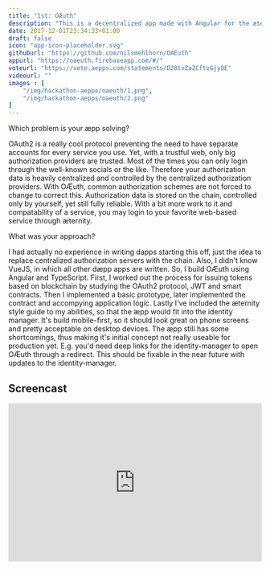 ```yaml
---
title: "1st: OÆuth"
description: "This is a decentralized app made with Angular for the æternity hackathon Nov 27 - Dec 15. It's implementing an authorization endpoint for the OAuth2 authorization protocol. More specific, the endpoint for the implicit authorization flow. In this flow, the æpp takes the place of the authorization server, providing a way to authenticate individuals (in combination with the identity-manager) and issue JSON Web Tokens usable for authentication at a resource server."
date: 2017-12-01T23:34:33+01:00
draft: false
icon: "app-icon-placeholder.svg"
githuburl: "https://github.com/nilsmehlhorn/OAEuth"
appurl: "https://oaeuth.firebaseapp.com/#/"
voteurl: "https://vote.aepps.com/statements/D28tvZaZCftvGjy8E"
videourl: ""
images : [
	"/img/hackathon-aepps/oaeuth/1.png",
	"/img/hackathon-aepps/oaeuth/2.png"
]
---
```


<p class="question">Which problem is your æpp solving?</p>
<p class="answer">
OAuth2 is a really cool protocol preventing the need to have separate accounts for every service you use. Yet, with a trustful web, only big authorization providers are trusted. Most of the times you can only login through the well-known socials or the like. Therefore your authorization data is heavily centralized and controlled by the centralized authorization providers. With OÆuth, common authorization schemes are not forced to change to correct this. Authorization data is stored on the chain, controlled only by yourself, yet still fully reliable. With a bit more work to it and compatability of a service, you may login to your favorite web-based service through æternity.
</p>
<p class="question">What was your approach?</p>
<p class="answer">I had actually no experience in writing dapps starting this off, just the idea to replace centralized authorization servers with the chain. Also, I didn't know VueJS, in which all other dæpp apps are written. So, I build OÆuth using Angular and TypeScript. First, I worked out the process for issuing tokens based on blockchain by studying the OAuth2 protocol, JWT and smart contracts. Then I implemented a basic prototype, later implemented the contract and accompying application logic. Lastly I've included the æternity style guide to my abilities, so that the æpp would fit into the identity manager. It's build mobile-first, so it should look great on phone screens and pretty acceptable on desktop devices. The æpp still has some shortcomings, thus making it's initial concept not really useable for production yet. E.g. you'd need deep links for the identity-manager to open OÆuth through a redirect. This should be fixable in the near future with updates to the identity-manager.</p>
<div class="grid line">
<h2>Screencast</h2>
</div>
<div class="videoWrapper">
<iframe width="100%" height="315" src="https://www.youtube.com/embed/-ptJk6pDQ38" frameborder="0" gesture="media" allow="encrypted-media" allowfullscreen></iframe>
</div>
